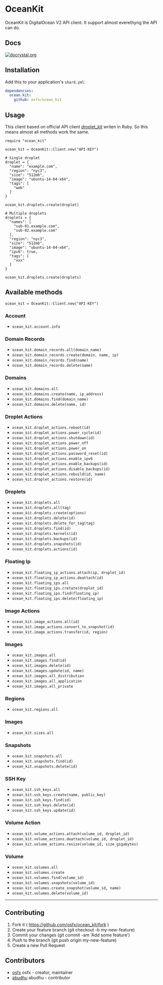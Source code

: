 # OceanKit
OceanKit is DigitalOcean V2 API client.
It support almost everethyng the API can do.


## Docs
[![docrystal.org](http://docrystal.org/badge.svg)](http://docrystal.org/github.com/osfx/ocean_kit)



## Installation
Add this to your application's `shard.yml`:

```yaml
dependencies:
  ocean_kit:
    github: osfx/ocean_kit
```


## Usage
This client based on official API client [droplet_kit](https://github.com/digitalocean/droplet_kit) writen in Ruby.
So this means almost all methods work the same.

```crystal
require "ocean_kit"

ocean_kit = OceanKit::Client.new("API-KEY")

# Single droplet
droplet = {
  "name": "example.com",
  "region": "nyc3",
  "size": "512mb",
  "image": "ubuntu-14-04-x64",
  "tags": [
    "web"
  ]
}

ocean_kit.droplets.create(droplet)

# Multiple droplets
droplets = {
  "names": [
    "sub-01.example.com",
    "sub-02.example.com"
  ],
  "region": "nyc3",
  "size": "512mb",
  "image": "ubuntu-14-04-x64",
  "ipv6": true,
  "tags": [
    "xxx"
  ]
}

ocean_kit.droplets.create(droplets)
```


## Available methods
```crystal
ocean_kit = OceanKit::Client.new("API-KEY")
```

### Account
* `ocean_kit.account.info`

### Domain Records
* `ocean_kit.domain_records.all(domain_name)`
* `ocean_kit.domain_records.create(domain, name, ip)`
* `ocean_kit.domain_records.find(name)`
* `ocean_kit.domain_records.delete(name)`

### Domains
* `ocean_kit.domains.all`
* `ocean_kit.domains.create(name, ip_address)`
* `ocean_kit.domains.find(domain_name)`
* `ocean_kit.domains.delete(name, id)`

### Droplet Actions
* `ocean_kit.droplet_actions.reboot(id)`
* `ocean_kit.droplet_actions.power_cycle(id)`
* `ocean_kit.droplet_actions.shutdown(id)`
* `ocean_kit.droplet_actions.power_off`
* `ocean_kit.droplet_actions.power_on`
* `ocean_kit.droplet_actions.password_reset(id)`
* `ocean_kit.droplet_actions.enable_ipv6`
* `ocean_kit.droplet_actions.enable_backups(id)`
* `ocean_kit.droplet_actions.disable_backups(id)`
* `ocean_kit.droplet_actions.rebuild(id, name)`
* `ocean_kit.droplet_actions.restore(id)`

### Droplets
* `ocean_kit.droplets.all`
* `ocean_kit.droplets.all(tag)`
* `ocean_kit.droplets.create(options)`
* `ocean_kit.droplets.delete(id)`
* `ocean_kit.droplets.delete_for_tag(tag)`
* `ocean_kit.droplets.find(id)`
* `ocean_kit.droplets.kernels(id)`
* `ocean_kit.droplets.backups(id)`
* `ocean_kit.droplets.snapshots(id)`
* `ocean_kit.droplets.actions(id)`

### Floating Ip
* `ocean_kit.floating_ip_actions.attach(ip, droplet_id)`
* `ocean_kit.floating_ip_actions.deattach(id)`
* `ocean_kit.floating_ips.all`
* `ocean_kit.floating_ips.cretate(droplet_id)`
* `ocean_kit.floating_ips.find(floating_ip)`
* `ocean_kit.floating_ips.delete(floating_ip)`

### Image Actions
* `ocean_kit.image_actions.all(id)`
* `ocean_kit.image_actions.convert_to_snapshot(id)`
* `ocean_kit.image_actions.transfer(id, region)`

### Images
* `ocean_kit.images.all`
* `ocean_kit.images.find(id)`
* `ocean_kit.images.delete(id)`
* `ocean_kit.images.update(id, name)`
* `ocean_kit.images.all_distribution`
* `ocean_kit.images.all_application`
* `ocean_kit.images.all_private`

### Regions
* `ocean_kit.regions.all`

### Images
* `ocean_kit.sizes.all`

### Snapshots
* `ocean_kit.snapshots.all`
* `ocean_kit.snapshots.find(id)`
* `ocean_kit.snapshots.delete(id)`


### SSH Key
* `ocean_kit.ssh_keys.all`
* `ocean_kit.ssh_keys.create(name, public_key)`
* `ocean_kit.ssh_keys.find(id)`
* `ocean_kit.ssh_keys.delete(id)`
* `ocean_kit.ssh_keys.update(id)`

### Volume Action
* `ocean_kit.volume_actions.attach(volume_id, droplet_id)`
* `ocean_kit.volume_actions.deattach(volume_id, droplet_id)`
* `ocean_kit.volume_actions.resize(volume_id, size_gigabytes)`

### Volume
* `ocean_kit.volumes.all`
* `ocean_kit.volumes.create`
* `ocean_kit.volumes.find(volume_id)`
* `ocean_kit.volumes.snapshots(volume_id)`
* `ocean_kit.volumes.create_snapshot(volume_id, name)`
* `ocean_kit.volumes.delete(volume_id)`
---

## Contributing

1. Fork it ( https://github.com/osfx/ocean_kit/fork )
2. Create your feature branch (git checkout -b my-new-feature)
3. Commit your changes (git commit -am 'Add some feature')
4. Push to the branch (git push origin my-new-feature)
5. Create a new Pull Request

## Contributors

- [osfx](https://github.com/osfx) osfx - creator, maintainer
- [abudhu](https://github.com/abudhu) abudhu - contributor
